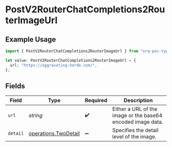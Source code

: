 # PostV2RouterChatCompletions2RouterImageUrl

## Example Usage

```typescript
import { PostV2RouterChatCompletions2RouterImageUrl } from "orq-poc-typescript/models/operations";

let value: PostV2RouterChatCompletions2RouterImageUrl = {
  url: "https://aggravating-horde.com/",
};
```

## Fields

| Field                                                        | Type                                                         | Required                                                     | Description                                                  |
| ------------------------------------------------------------ | ------------------------------------------------------------ | ------------------------------------------------------------ | ------------------------------------------------------------ |
| `url`                                                        | *string*                                                     | :heavy_check_mark:                                           | Either a URL of the image or the base64 encoded image data.  |
| `detail`                                                     | [operations.TwoDetail](../../models/operations/twodetail.md) | :heavy_minus_sign:                                           | Specifies the detail level of the image.                     |